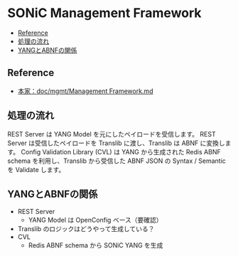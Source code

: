 # SONiC Management Framework

- [Reference](#reference)
- [処理の流れ](#処理の流れ)
- [YANGとABNFの関係](#yangとabnfの関係)

## Reference

- [本家：doc/mgmt/Management Framework.md](https://github.com/sonic-net/SONiC/blob/master/doc/mgmt/Management%20Framework.md)

## 処理の流れ

REST Server は YANG Model を元にしたペイロードを受信します。
REST Server は受信したペイロードを Translib に渡し、Translib は ABNF に変換します。
Config Validation Library (CVL) は YANG から生成された Redis ABNF schema を利用し、Translib から受信した ABNF JSON の Syntax / Semantic を Validate します。

## YANGとABNFの関係

- REST Server
  - YANG Model は OpenConfig ベース（要確認）
- Translib のロジックはどうやって生成している？
- CVL
  - Redis ABNF schema から SONiC YANG を生成


